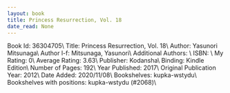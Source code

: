 ```yaml
---
layout: book
title: Princess Resurrection, Vol. 18
date_read: None
---
```


Book Id: 36304705\ 
Title: Princess Resurrection, Vol. 18\ 
Author: Yasunori Mitsunaga\ 
Author l-f: Mitsunaga, Yasunori\ 
Additional Authors: \ 
ISBN: \ 
My Rating: 0\ 
Average Rating: 3.63\ 
Publisher: Kodansha\ 
Binding: Kindle Edition\ 
Number of Pages: 192\ 
Year Published: 2017\ 
Original Publication Year: 2012\ 
Date Added: 2020/11/08\ 
Bookshelves: kupka-wstydu\ 
Bookshelves with positions: kupka-wstydu (#2068)\ 

